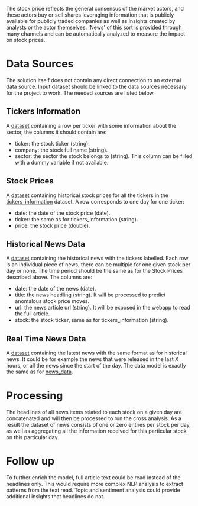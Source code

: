 The stock price reflects the general consensus of the market actors, and these actors buy or sell shares leveraging information that is publicly available for publicly traded companies as well as insights created by analysts or the actor themselves. 'News' of this sort is provided through many channels and can be automatically analyzed to measure the impact on stock prices.

# Data Sources

The solution itself does not contain any direct connection to an external data source. Input dataset should be linked to the data sources necessary for the project to work. The needed sources are listed below.

## Tickers Information

A [dataset](dataset:tickers_information) containing a row per ticker with some information about the sector, the columns it should contain are:
 - ticker: the stock ticker (string).
 - company: the stock full name (string).
 - sector: the sector the stock belongs to (string). This column can be filled with a dummy variable if not available.

## Stock Prices

A [dataset](dataset:stock_prices_all) containing historical stock prices for all the tickers in the [tickers_information](dataset:tickers_information) dataset. A row corresponds to one day for one ticker:
 - date: the date of the stock price (date).
 - ticker: the same as for tickers_information (string).
 - price: the stock price (double).
 
## Historical News Data

A [dataset](dataset:news_data) containing the historical news with the tickers labelled. Each row is an individual piece of news, there can be multiple for one given stock per day or none. The time period should be the same as for the Stock Prices described above. The columns are:
 - date: the date of the news (date).
 - title: the news headling (string). It will be processed to predict anomalous stock price moves.
 - url: the news article url (string). It will be exposed in the webapp to read the full article.
 - stock: the stock ticker, same as for tickers_information (string).
 
## Real Time News Data

A [dataset](dataset:news_today) containing the latest news with the same format as for historical news. It could be for example the news that were released in the last X hours, or all the news since the start of the day. The data model is exactly the same as for [news_data](dataset:news_data).

# Processing

The headlines of all news items related to each stock on a given day are concatenated and will then be processed to run the cross analysis. As a result the dataset of news consists of one or zero entries per stock per day, as well as aggregating all the information received for this particular stock on this particular day.

# Follow up

To further enrich the model, full article text could be read instead of the headlines only. This would require more complex NLP analysis to extract patterns from the text read. Topic and sentiment analysis could provide additional insights that headlines do not.